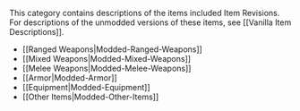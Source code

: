 
This category contains descriptions of the items included Item Revisions. For descriptions of the unmodded versions of these items, see [[Vanilla Item Descriptions]].

- [[Ranged Weapons|Modded-Ranged-Weapons]]
- [[Mixed Weapons|Modded-Mixed-Weapons]]
- [[Melee Weapons|Modded-Melee-Weapons]]
- [[Armor|Modded-Armor]]
- [[Equipment|Modded-Equipment]]
- [[Other Items|Modded-Other-Items]]

